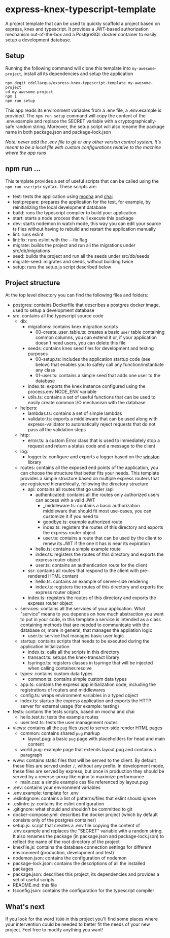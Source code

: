 # express-knex-typescript-template

A project template that can be used to quickly scaffold a project based on express, knex and typescript.
It provides a JWT-based authorization mechanism out-of-the-box and a PostgreSQL docker container to easily setup a development database.

## Setup

Running the following command will clone this template into `my-awesome-project`, install all its dependencies and setup the application
```
npx degit cdellacqua/express-knex-typescript-template my-awesome-project
cd my-awesome-project
npm i
npm run setup
```

This app reads its environment variables from a .env file, a .env.example is provided.
The `npm run setup` command will copy the content of the .env.example and replace the SECRET variable with a cryptographically-safe random string.
Moreover, the setup script will also rename the package name in both package.json and package-lock.json

_Note: never add the .env file to git or any other version control system. It's meant to be a local file with custom configurations relative to the machine where the app runs_

## npm run ...

This template provides a set of useful scripts that can be called using the `npm run <script>` syntax.
These scripts are:
- test: tests the application using [mocha](https://www.npmjs.com/package/mocha) and [chai](https://www.npmjs.com/package/chai)
- test:prepare: prepares the application for the test, for example, by reinitializing the local development database
- build: runs the typescript compiler to build your application
- start: starts a node process that will execute this package
- dev: starts nodemon in watch mode, this way you can edit your source ts files without having to rebuild and restart the application manually
- lint: runs eslint
- lint:fix: runs eslint with the --fix flag
- migrate: builds the project and run all the migrations under src/db/migrations
- seed: builds the project and run all the seeds under src/db/seeds
- migrate-seed: migrates and seeds, without building twice
- setup: runs the setup.js script described below

## Project structure

At the top level directory you can find the following files and folders:

- postgres: contains Dockerfile that describes a postgres docker image, used to setup a development database
- src: contains all the typescript source code
	- db:
		- migrations: contains knex migration scripts
			- 00-create_user_table.ts: creates a basic `user` table containing common columns, you can extend it or, if your application doesn't need users, you can delete this file
		- seeds: contains knex seed files for development and testing purposes
			- 00-setup.ts: includes the application startup code (see below) that enables you to safely call any function/instantiate any class
			- 01-user.ts: contains a simple seed that adds one user to the database
		- index.ts: exports the knex instance configured using the process.env.NODE_ENV variable
		- utils.ts: contains a set of useful functions that can be used to easily create common I/O mechanism with the database
	- helpers:
		- lambdas.ts: contains a set of simple lambdas
		- validator.ts: exports a middleware that can be used along with express-validator to automatically reject requests that do not pass all the validation steps
	- http:
		- error.ts: a custom Error class that is used to immediately stop a request and return a status code and a message to the client
	- log:
		- logger.ts: configure and exports a logger based on the [winston](https://www.npmjs.com/package/winston) library
	- routes: contains all the exposed end points of the application, you can choose the structure that better fits your needs. This template provides a simple structure based on multiple express routers that are registered hierarchically, following the directory structure
		- api: contains all routes that go under /api
			- authenticated: contains all the routes only authorized users can access with a valid JWT
				- _middleware.ts: contains a basic authorization middleware that should fit most use-cases, you can customize it if you need to
				- goodbye.ts: example authorized route
				- index.ts: registers the routes of this directory and exports the express router object
				- user.ts: contains a route that can be used by the client to renew its JWT if the one it has is near its expiration
			- hello.ts: contains a simple example route
			- index.ts: registers the routes of this directory and exports the express router object
			- user.ts: contains an authentication route for the client
		- ssr: contains all routes that respond to the client with pre-rendered HTML content
			- hello.ts: contains an example of server-side rendering
			- index.ts: registers the routes of this directory and exports the express router object
		- index.ts: registers the routes of this directory and exports the express router object
	- services: contains all the services of your application. What "service" means to you depends on how much abstraction you want to put in your code, in this template a service is intended as a class containing methods that are needed to communicate with the database or, more in general, that manages the appliation logic
		- user.ts: service that manages basic user logic
	- startup: contains scripts that needs to be executed during the application initialization
		- index.ts: calls all the scripts in this directory
		- transact.ts: setups the knex-transact library
		- tsyringe.ts: registers classes in tsyringe that will be injected when calling container.resolve
	- types: contains custom data types
		- common.ts: contains simple custom data types
	- app.ts: contains the express app initialization code, including the registrations of routers and middlewares
	- config.ts: wraps environment variables in a typed object
	- index.ts: startup the express application and exports the HTTP server for external usage (for example: testing)
- tests: contains the tests scripts, based on mocha and chai
	- hello.test.ts: tests the example routes
	- user.test.ts: tests the user management routes
- views: contains all the `pug` files used to server-side render HTML pages
	- common: contains shared `pug` markup
		- layout.pug: a basic `pug` page with placeholders for head and main content
	- world.pug: example page that extends layout.pug and contains a paragraph
- www: contains static files that will be served to the client. By default these files are served under `/`, without any prefix. In development mode, these files are served by express, but once in production they should be served by a reverse-proxy like nginx to maximize performance
	- main.css: a simple example css file referenced by layout.pug
- .env: contains your environment variables
- .env.example: template for .env
- .eslintignore: contains a list of patterns/files that eslint should ignore
- .eslintrc.js: contains the eslint configuration
- .gitignore: what should and shouldn't be committed to git
- docker-compose.yml: describes the docker project (which by default consists only of the postgres container)
- setup.js: script that creates a .env file copying the content of .env.example and replaces the "SECRET" variable with a random string. It also renames the package (in package.json and package-lock.json) to reflect the name of the root directory of the project
- knexfile.js: contains the database connection settings for different environment (production, development and test)
- nodemon.json: contains the configuration of nodemon
- package-lock.json: contains the descriptions of all the installed packages
- package.json: describes this project, its dependencies and provides a set of useful scripts
- README.md: this file
- tsconfig.json: contains the configuration for the typescript compiler


## What's next

If you look for the word `TODO` in this project you'll find some places where your intervention could be needed to better fit the needs of your new project. Feel free to
modify anything you want!